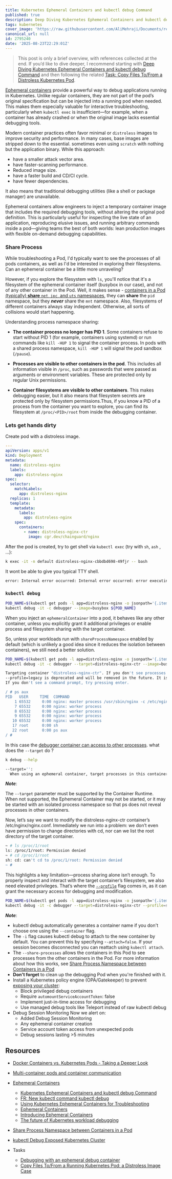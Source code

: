```yaml
---
title: Kubernetes Ephemeral Containers and kubectl debug Command
published: true
description: Deep Diving Kubernetes Ephemeral Containers and kubectl debug Command
tags: kubernetes
cover_image: 'https://raw.githubusercontent.com/AliMehraji/Documents/refs/heads/main/posts/assets/k8s-debug-ctr-in-pod-shared-ns.webP'
canonical_url: null
id: 2795240
date: '2025-08-23T22:29:01Z'
---
```


> This post is only a brief overview, with references collected at the end. If you’d like to dive deeper, I recommend starting with [Deep Diving Kubernetes Ephemeral Containers and kubectl debug Command][ix-posts-ephemeral-containers] and then following the related [Task: Copy Files To/From a Distroless Kubernetes Pod][ix-task-copy-files-to-from-distroless-kubernetes-pod].

[Ephemeral containers][k8s-docs-ephemeral-containers] provide a powerful way to debug applications running in Kubernetes. Unlike regular containers, they are not part of the pod’s original specification but can be injected into a running pod when needed. This makes them especially valuable for interactive troubleshooting, particularly when `kubectl exec` is insufficient—for example, when a container has already crashed or when the original image lacks essential debugging tools.

Modern container practices often favor minimal or `distroless` images to improve security and performance. In many cases, base images are stripped down to the essential. sometimes even using `scratch` with nothing but the application binary. While this approach:

- have a smaller attack vector area.
- have faster-scanning performance.
- Reduced image size.
- have a faster build and CD/CI cycle.
- have fewer dependencies.

It also means that traditional debugging utilities (like a shell or package manager) are unavailable.

Ephemeral containers allow engineers to inject a temporary container image that includes the required debugging tools, without altering the original pod definition. This is particularly useful for inspecting the live state of an application, reproducing elusive issues, and running arbitrary commands inside a pod—giving teams the best of both worlds: lean production images with flexible on-demand debugging capabilities.

### Share Process

While troubleshooting a Pod, I'd typically want to see the processes of all pods containers, as well as I'd be interested in exploring their filesystems. Can an ephemeral container be a little more unraveling?

However, if you explore the filesystem with `ls`, you'll notice that it's a filesystem of the ephemeral container itself (busybox in our case), and not of any other container in the Pod. Well, it makes sense - [containers in a Pod (typically) **share** `net`, `ipc`, and `uts` namespaces][shared-ns-img], they can **share** the `pid` namespace, but they ***never*** share the `mnt` namespace. Also, filesystems of different containers always stay independent. Otherwise, all sorts of collisions would start happening.

Understanding process namespace sharing:

- **The container process no longer has PID 1**. Some containers refuse to start without PID 1 (for example, containers using systemd) or run commands like `kill -HUP 1` to signal the container process. In pods with a shared process namespace, `kill -HUP 1` will signal the pod sandbox (`/pause`).

- **Processes are visible to other containers in the pod**. This includes all information visible in `/proc`, such as passwords that were passed as arguments or environment variables. These are protected only by regular Unix permissions.

- **Container filesystems are visible to other containers**. This makes debugging easier, but it also means that filesystem secrets are protected only by filesystem permissions.Thus, if you know a PID of a process from the container you want to explore, you can find its filesystem at `/proc/<PID>/root` from inside the debugging container.

### Lets get hands dirty

Create pod with a distroless image.

```yaml
---
apiVersion: apps/v1
kind: Deployment
metadata:
  name: distroless-nginx
  labels:
    app: distroless-nginx
spec:
  selector:
    matchLabels:
      app: distroless-nginx
  replicas: 1
  template:
    metadata:
      labels:
        app: distroless-nginx
    spec:
      containers:
        - name: distroless-nginx-ctr
          image: cgr.dev/chainguard/nginx
```

After the pod is created, try to get shell via `kubectl exec` (try with `sh`, `ash` , ...):

```bash
k exec -it -n default distroless-nginx-cbbdbd698-49fjr -- bash
```

It wont be able to give you typical TTY shell.

```bash
error: Internal error occurred: Internal error occurred: error executing command in container: failed to exec in container: failed to start exec "c336401c1da1996fc382a2c8aefd82552a60b6de52da1d12aec0d3b5f9b3b65a" : OCI runtime exec failed: exec failed: unable to start container process: exec: "bash": executable file not found in $PATH
```

### `kubectl debug`

```bash
POD_NAME=$(kubectl get pods -l app=distroless-nginx -o jsonpath='{.items[0].metadata.name}')
kubectl debug -it -c debugger --image=busybox ${POD_NAME}
```

When you inject an `ephemeralContainer` into a pod, it behaves like any other container, unless you explicitly grant it additional privileges or enable process and filesystem sharing with the target container.

So, unless your workloads run with `shareProcessNamespace` enabled by default (which is unlikely a good idea since it reduces the isolation between containers), we still need a better solution.

```bash
POD_NAME=$(kubectl get pods -l app=distroless-nginx -o jsonpath='{.items[0].metadata.name}')
kubectl debug -it -c debugger --target=distroless-nginx-ctr --image=busybox ${POD_NAME}
```

```bash
Targeting container "distroless-nginx-ctr". If you don't see processes from this container it may be because the container runtime doesn't support this feature.
--profile=legacy is deprecated and will be removed in the future. It is recommended to explicitly specify a profile, for example "--profile=general".
If you don't see a command prompt, try pressing enter.

/ # ps aux
PID   USER     TIME  COMMAND
    1 65532     0:00 nginx: master process /usr/sbin/nginx -c /etc/nginx/nginx.conf -e /dev/stderr -g daemon off;
    7 65532     0:00 nginx: worker process
    8 65532     0:00 nginx: worker process
    9 65532     0:00 nginx: worker process
   10 65532     0:00 nginx: worker process
   17 root      0:00 sh
   22 root      0:00 ps aux
/ #
```

In this case the [debugger container can access to other processes][after-ns-shared]. what does the `--target` do ?

```bash
k debug --help

--target='':
  When using an ephemeral container, target processes in this container name.

```

***Note***:

The `--target` parameter must be supported by the Container Runtime. When not supported, the Ephemeral Container may not be started, or it may be started with an isolated process namespace so that ps does not reveal processes in other containers.

Now, let’s say we want to modify the distroless-nginx-ctr container’s /etc/nginx/nginx.conf. Immediately we run into a problem: we don’t even have permission to change directories with cd, nor can we list the root directory of the target container.

```bash
~ # ls /proc/1/root
ls: /proc/1/root: Permission denied
~ # cd /proc/1/root
sh: cd: can't cd to /proc/1/root: Permission denied
~ #
```

This highlights a key limitation—process sharing alone isn’t enough. To properly inspect and interact with the target container’s filesystem, we also need elevated privileges. That’s where the [`--profile`][debugging-profiles] flag comes in, as it can grant the necessary access for debugging and modification.

```bash
POD_NAME=$(kubectl get pods -l app=distroless-nginx -o jsonpath='{.items[0].metadata.name}')
kubectl debug -it -c debugger --target=distroless-nginx-ctr --profile=sysadmin --image=busybox ${POD_NAME}
```

***Note***:

- kubectl debug automatically generates a container name if you don't choose one using the `--container` flag.
- The `-i` flag causes kubectl debug to attach to the new container by default. You can prevent this by specifying -`-attach=false`. If your session becomes disconnected you can reattach using `kubectl attach`.
- The `--share-processes` allows the containers in this Pod to see processes from the other containers in the Pod. For more information about how this works, see [Share Process Namespace between Containers in a Pod][share-process-namespace]
- **Don't forget** to clean up the debugging Pod when you're finished with it.
- Install a Kubernetes policy engine (OPA/Gatekeeper) to prevent [exposing your cluster][medium-share-proc-exposed]:
  - Block privileged debug containers
  - Require `automountServiceAccountToken`: false
  - Implement just-in-time access for debugging
  - Use managed debug tools like Teleport instead of raw kubectl debug
- Debug Session Monitoring Now we alert on:
  - Added Debug Session Monitoring
  - Any ephemeral container creation
  - Service account token access from unexpected pods
  - Debug sessions lasting >5 minutes

## Resources

- [Docker Containers vs. Kubernetes Pods - Taking a Deeper Look][ix-posts-containers-vs-pods]
- [Multi-container pods and container communication][mirantis-kubernetes-pod-vs-container]

- [Ephemeral Containers][ephemeral-ctrs-feature-request]
  - [Kubernetes Ephemeral Containers and kubectl debug Command][ix-posts-ephemeral-containers]
  - [FR: New kubectl command kubectl debug][FR: New kubectl command]
  - [Using Kubernetes Ephemeral Containers for Troubleshooting][ephemeral-ctr-tshoot]
  - [Ephemeral Containers][k8s-docs-ephemeral-containers]
  - [Introducing Ephemeral Containers][google-blog-ephemeral-containers]
  - [The future of Kubernetes workload debugging][medium-ephemeral-containers]
- [Share Process Namespace between Containers in a Pod][share-process-namespace]
- [kubectl Debug Exposed Kubernetes Cluster][medium-share-proc-exposed]

- Tasks
  - [Debugging with an ephemeral debug container][k8s-docs-debug-pod]
  - [Copy Files To/From a Running Kubernetes Pod: a Distroless Image Case][ix-task-copy-files-to-from-distroless-kubernetes-pod]

[ix-posts-ephemeral-containers]: https://iximiuz.com/en/posts/kubernetes-ephemeral-containers/
[ephemeral-ctr-tshoot]: https://www.vcluster.com/blog/using-kubernetes-ephemeral-containers-for-troubleshooting
[k8s-docs-ephemeral-containers]: https://kubernetes.io/docs/concepts/workloads/pods/ephemeral-containers/
[google-blog-ephemeral-containers]: https://opensource.googleblog.com/2022/01/Introducing%20Ephemeral%20Containers.html
[medium-ephemeral-containers]: https://medium.com/01001101/ephemeral-containers-the-future-of-kubernetes-workload-debugging-c5b7ded3019f

[ix-posts-containers-vs-pods]: https://labs.iximiuz.com/tutorials/containers-vs-pods
[mirantis-kubernetes-pod-vs-container]: https://www.mirantis.com/blog/kubernetes-pod-vs-container-multi-container-pods-and-container-communication/

[share-process-namespace]: https://kubernetes.io/docs/tasks/configure-pod-container/share-process-namespace/
[medium-share-proc-exposed]: https://medium.com/@rudra910203/the-kubectl-debug-command-that-exposed-our-entire-kubernetes-cluster-3a125ed6e539

[k8s-docs-debug-pod]: https://kubernetes.io/docs/tasks/debug/debug-application/debug-running-pod/#ephemeral-container
[ix-task-copy-files-to-from-distroless-kubernetes-pod]: https://labs.iximiuz.com/challenges/copy-files-to-from-distroless-kubernetes-pod

[ephemeral-ctrs-feature-request]: https://github.com/kubernetes/enhancements/issues/277
[FR: New kubectl command]: https://github.com/kubernetes/kubernetes/issues/45922

[shared-ns-img]: https://raw.githubusercontent.com/AliMehraji/Documents/refs/heads/main/posts/assets/k8s-debug-ctr-in-pod-shared-ns.webP
[after-ns-shared]: https://raw.githubusercontent.com/AliMehraji/Documents/refs/heads/main/posts/assets/ctr-in-pod-shared-pid-ns.WebP

[debugging-profiles]: https://kubernetes.io/docs/tasks/debug/debug-application/debug-running-pod/#debugging-profiles
